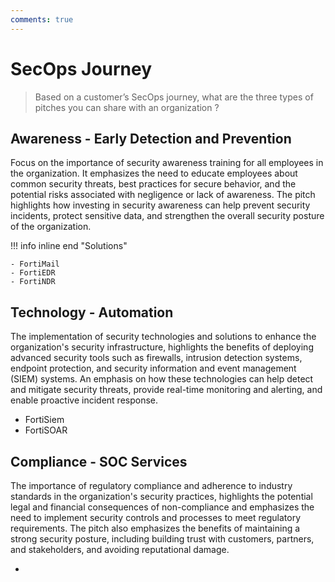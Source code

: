 ```yaml
---
comments: true
---
```


# SecOps Journey

> Based on a customer’s SecOps journey, what are the three types of pitches you can share with an organization ?

## Awareness - Early Detection and Prevention

Focus on the importance of security awareness training for all employees in the organization. It emphasizes the need to educate employees about common security threats, best practices for secure behavior, and the potential risks associated with negligence or lack of awareness. The pitch highlights how investing in security awareness can help prevent security incidents, protect sensitive data, and strengthen the overall security posture of the organization.

!!! info inline end "Solutions"

    - FortiMail
    - FortiEDR
    - FortiNDR

## Technology - Automation

The implementation of security technologies and solutions to enhance the organization's security infrastructure, highlights the benefits of deploying advanced security tools such as firewalls, intrusion detection systems, endpoint protection, and security information and event management (SIEM) systems. An emphasis on how these technologies can help detect and mitigate security threats, provide real-time monitoring and alerting, and enable proactive incident response.

- FortiSiem
- FortiSOAR

## Compliance - SOC Services

The importance of regulatory compliance and adherence to industry standards in the organization's security practices, highlights the potential legal and financial consequences of non-compliance and emphasizes the need to implement security controls and processes to meet regulatory requirements. The pitch also emphasizes the benefits of maintaining a strong security posture, including building trust with customers, partners, and stakeholders, and avoiding reputational damage.

- 
